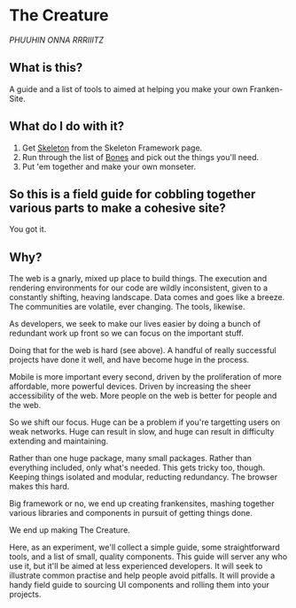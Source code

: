 # The Creature

_PHUUHIN ONNA RRRIIITZ_

## What is this?

A guide and a list of tools to aimed at helping you make your own Franken-Site.

## What do I do with it?

1. Get [Skeleton]() from the Skeleton Framework page.
2. Run through the list of [Bones]() and pick out the things you'll need.
3. Put 'em together and make your own monseter.

## So this is a field guide for cobbling together various parts to make a cohesive site?

You got it.

## Why?

The web is a gnarly, mixed up place to build things. The execution and
rendering environments for our code are wildly inconsistent, given to
a constantly shifting, heaving landscape. Data comes and goes like a breeze.
The communities are volatile, ever changing.  The tools, likewise.

As developers, we seek to make our lives easier by doing a bunch of redundant work
up front so we can focus on the important stuff.

Doing that for the web is hard (see above). A handful of really successful projects
have done it well, and have become huge in the process.

Mobile is more important every second, driven by the proliferation of more
affordable, more powerful devices. Driven by increasing the sheer accessibility
of the web. More people on the web is better for people and the web.

So we shift our focus. Huge can be a problem if you're targetting users on
weak networks. Huge can result in slow, and huge can result in difficulty
extending and maintaining.

Rather than one huge package, many small packages. Rather than everything included,
only what's needed. This gets tricky too, though. Keeping things isolated and modular,
reducting redundancy. The browser makes this hard.

Big framework or no, we end up creating frankensites, mashing together various
libraries and components in pursuit of getting things done.

We end up making The Creature.

Here, as an experiment, we'll collect a simple guide, some straightforward
tools, and a list of small, quality components. This guide will server any who
use it, but it'll be aimed at less experienced developers. It will seek to
illustrate common practise and help people avoid pitfalls. It will provide a
handy field guide to sourcing UI components and rolling them into your projects.
